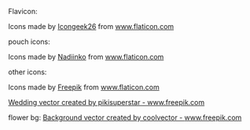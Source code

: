 Flavicon: <div>Icons made by <a href="https://www.flaticon.com/authors/icongeek26" title="Icongeek26">Icongeek26</a> from <a href="https://www.flaticon.com/" title="Flaticon">www.flaticon.com</a></div>

pouch icons: <div>Icons made by <a href="https://www.flaticon.com/authors/nadiinko" title="Nadiinko">Nadiinko</a> from <a href="https://www.flaticon.com/" title="Flaticon">www.flaticon.com</a></div>

other icons: <div>Icons made by <a href="https://www.freepik.com" title="Freepik">Freepik</a> from <a href="https://www.flaticon.com/" title="Flaticon">www.flaticon.com</a></div>

<a href="https://www.freepik.com/vectors/wedding">Wedding vector created by pikisuperstar - www.freepik.com</a>

flower bg: <a href='https://www.freepik.com/vectors/background'>Background vector created by coolvector - www.freepik.com</a>